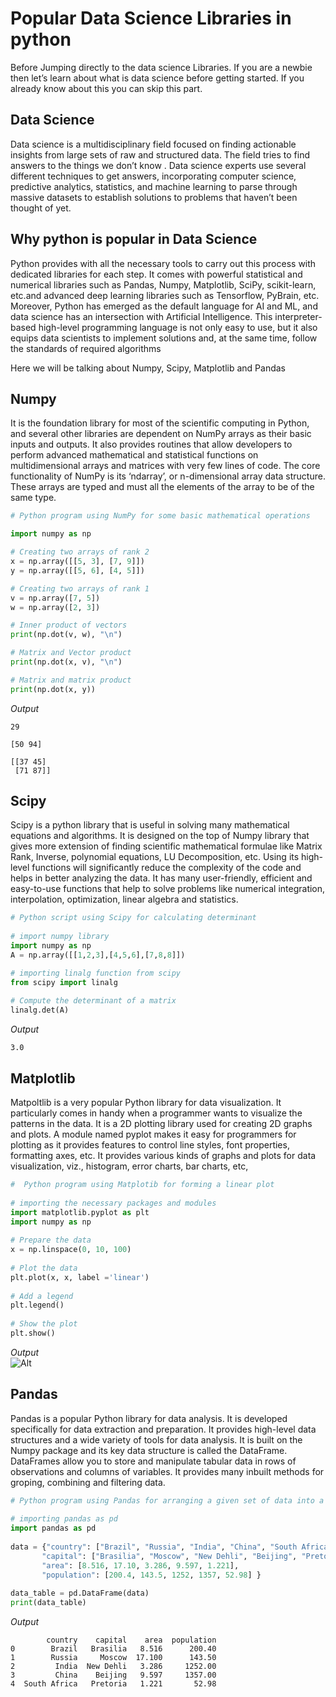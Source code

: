 # Popular Data Science Libraries in python
Before Jumping directly to the data science Libraries. If you are a newbie then let’s learn about what is data science before getting started. If you already know about this you can skip this part.

## Data Science

Data science is a multidisciplinary field focused on finding actionable insights from large sets of raw and structured data. The field tries to find answers to the things we don’t know . Data science experts use several different techniques to get answers, incorporating computer science, predictive analytics, statistics, and machine learning to parse through massive datasets to establish solutions to problems that haven’t been thought of yet.


## Why python is popular in Data Science
Python provides with all the necessary tools to carry out this process with dedicated libraries for each step. It comes with powerful statistical and numerical libraries such as Pandas, Numpy, Matplotlib, SciPy, scikit-learn, etc.and advanced deep learning libraries such as Tensorflow, PyBrain, etc. Moreover, Python has emerged as the default language for AI and ML, and data science has an intersection with Artificial Intelligence.  This interpreter-based high-level programming language is not only easy to use, but it also equips data scientists to implement solutions and, at the same time, follow the standards of required algorithms

Here we will be talking about  Numpy, Scipy, Matplotlib and Pandas

## Numpy

It is the foundation library for most of the scientific computing in Python, and several other libraries are dependent on NumPy arrays as their basic inputs and outputs. It also provides routines that allow developers to perform advanced mathematical and statistical functions on multidimensional arrays and matrices with very few lines of code. The core functionality of NumPy is its ‘ndarray’, or n-dimensional array data structure. These arrays are typed and must all the elements of the array to be of the same type.

```python
# Python program using NumPy for some basic mathematical operations 

import numpy as np 

# Creating two arrays of rank 2 
x = np.array([[5, 3], [7, 9]]) 
y = np.array([[5, 6], [4, 5]]) 

# Creating two arrays of rank 1 
v = np.array([7, 5]) 
w = np.array([2, 3]) 

# Inner product of vectors 
print(np.dot(v, w), "\n") 

# Matrix and Vector product 
print(np.dot(x, v), "\n") 

# Matrix and matrix product 
print(np.dot(x, y)) 
```
*Output*
```
29 

[50 94] 

[[37 45]
 [71 87]]
 ```

## Scipy
Scipy is a python library that is useful in solving many mathematical equations and algorithms. It is designed on the top of Numpy library that gives more extension of finding scientific mathematical formulae like Matrix Rank, Inverse, polynomial equations, LU Decomposition, etc. Using its high-level functions will significantly reduce the complexity of the code and helps in better analyzing the data. It has many user-friendly, efficient and easy-to-use functions that help to solve problems like numerical integration, interpolation, optimization, linear algebra and statistics.

```python 
# Python script using Scipy for calculating determinant
  
# import numpy library 
import numpy as np 
A = np.array([[1,2,3],[4,5,6],[7,8,8]]) 

# importing linalg function from scipy 
from scipy import linalg 
  
# Compute the determinant of a matrix 
linalg.det(A) 
```
*Output*
```
3.0
```


## Matplotlib  
Matpoltlib is a very popular Python library for data visualization. It particularly comes in handy when a programmer wants to visualize the patterns in the data. It is a 2D plotting library used for creating 2D graphs and plots. A module named pyplot makes it easy for programmers for plotting as it provides features to control line styles, font properties, formatting axes, etc. It provides various kinds of graphs and plots for data visualization, viz., histogram, error charts, bar charts, etc,

```python
#  Python program using Matplotib for forming a linear plot
  
# importing the necessary packages and modules
import matplotlib.pyplot as plt
import numpy as np
  
# Prepare the data
x = np.linspace(0, 10, 100)
  
# Plot the data
plt.plot(x, x, label ='linear')
  
# Add a legend
plt.legend()
  
# Show the plot
plt.show()
```
*Output* </br>
![Alt](/matplotlib.png "linear plot")

## Pandas
Pandas is a popular Python library for data analysis.  It is developed specifically for data extraction and preparation. It provides high-level data structures and a wide variety of tools for data analysis. It is built on the Numpy package and its key data structure is called the DataFrame. DataFrames allow you to store and manipulate tabular data in rows of observations and columns of variables. It provides many inbuilt methods for groping, combining and filtering data.

```python
# Python program using Pandas for arranging a given set of data into a  table
  
# importing pandas as pd
import pandas as pd
  
data = {"country": ["Brazil", "Russia", "India", "China", "South Africa"],
       "capital": ["Brasilia", "Moscow", "New Dehli", "Beijing", "Pretoria"],
       "area": [8.516, 17.10, 3.286, 9.597, 1.221],
       "population": [200.4, 143.5, 1252, 1357, 52.98] }
  
data_table = pd.DataFrame(data)
print(data_table)

``` 
*Output*
```
        country    capital    area  population
0        Brazil   Brasilia   8.516      200.40
1        Russia     Moscow  17.100      143.50
2         India  New Dehli   3.286     1252.00
3         China    Beijing   9.597     1357.00
4  South Africa   Pretoria   1.221       52.98
``` 
 
 
 
 

